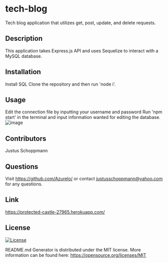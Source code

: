 # tech-blog
Tech blog application that utilizes get, post, update, and delete requests.

## Description
This application takes Express.js API and uses Sequelize to interact with a MySQL database.

## Installation
Install SQL
Clone the repository and then run 'node i'.

## Usage
Edit the connection file by inputting your username and password
Run 'npm start' in the terminal and input information wanted for editing the database.
![image](https://user-images.githubusercontent.com/114710827/221431008-29e3dee9-0dfe-49de-a99a-9b124df14acb.png)

## Contributors
Justus Schoppmann

## Questions
Visit https://github.com/Azurelo/ or contact justusschoppmann@yahoo.com for any questions.

## Link
https://protected-castle-27965.herokuapp.com/ 

## License
[![License](https://img.shields.io/badge/License-MIT-green.svg)](https://opensource.org/licenses/MIT)

  README.md Generator is distributed under the MIT license.
  More information can be found here: https://opensource.org/licenses/MIT
